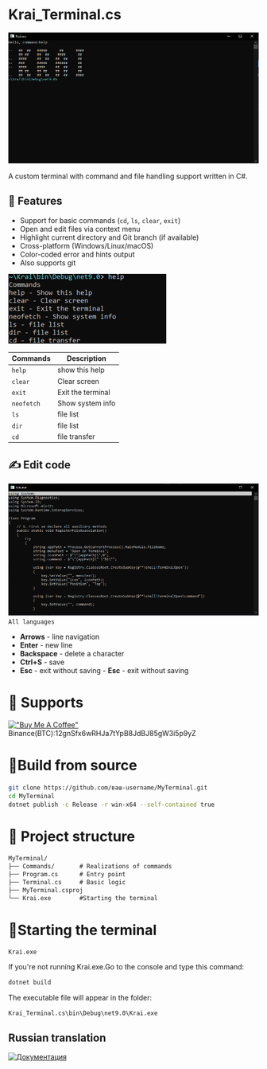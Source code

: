 # Krai_Terminal.cs
![Terminal Screenshot](img/Снимок.PNG)

A custom terminal with command and file handling support written in C#.

## 🌟 Features
- Support for basic commands (`cd`, `ls`, `clear`, `exit`)
- Open and edit files via context menu
- Highlight current directory and Git branch (if available)
- Cross-platform (Windows/Linux/macOS)
- Color-coded error and hints output
- Also supports git


![Help](/img/Снимок1.PNG)

| Commands | Description |
| - | - |
| `help` | show this help |
| `clear` | Clear screen |
| `exit` | Exit the terminal |
| `neofetch` | Show system info |
| `ls` | file list |
| `dir` | file list |
| `cd` | file transfer |

##  ✍️ Edit code
![Cod](/img/Снимок2.PNG)
`All languages`
- **Arrows** - line navigation
- **Enter** - new line
- **Backspace** - delete a character
- **Ctrl+S** - save
- **Esc** - exit without saving - **Esc** - exit without saving

# 💸 Supports

[!["Buy Me A Coffee"](https://www.buymeacoffee.com/assets/img/custom_images/purple_img.png)](https://buymeacoffee.com/kreofotimio)
Binance(BTC):12gnSfx6wRHJa7tYpB8JdBJ85gW3i5p9yZ

# 🔨Build from source
```bash
git clone https://github.com/ваш-username/MyTerminal.git
cd MyTerminal
dotnet publish -c Release -r win-x64 --self-contained true
```
# 📂 Project structure
```
MyTerminal/
├── Commands/       # Realizations of commands
├── Program.cs      # Entry point
├── Terminal.cs     # Basic logic
├── MyTerminal.csproj
└── Krai.exe        #Starting the terminal
```
#  🔧Starting the terminal
```
Krai.exe
```
If you're not running Krai.exe.Go to the console and type this command:
```bash
dotnet build
```
The executable file will appear in the folder:
```
Krai_Terminal.cs\bin\Debug\net9.0\Krai.exe
```
## Russian translation
[![Документация](https://img.shields.io/badge/-Документация-blue)](https://github.com/kreofox/Krai_Terminal.cs/tree/main/Document)
